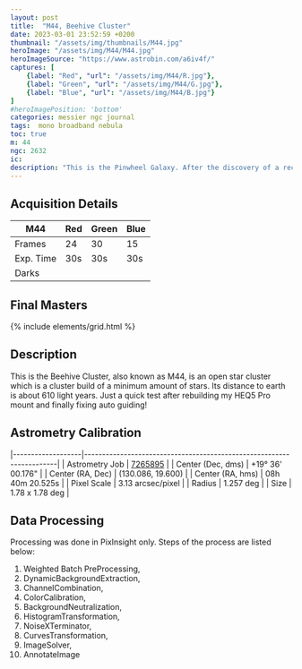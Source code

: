 ```yaml
---
layout: post
title:  "M44, Beehive Cluster"
date: 2023-03-01 23:52:59 +0200
thumbnail: "/assets/img/thumbnails/M44.jpg"
heroImage: "/assets/img/M44/M44.jpg"
heroImageSource: "https://www.astrobin.com/a6iv4f/"
captures: [
    {label: "Red", "url": "/assets/img/M44/R.jpg"},
    {label: "Green", "url": "/assets/img/M44/G.jpg"},
    {label: "Blue", "url": "/assets/img/M44/B.jpg"}
]
#heroImagePosition: 'bottom'
categories: messier ngc journal
tags:  mono broadband nebula
toc: true
m: 44
ngc: 2632
ic:
description: "This is the Pinwheel Galaxy. After the discovery of a recent supernova I decided to give this target a try."
---
```


## Acquisition Details

| M44       | Red | Green | Blue |
|-----------|-----|-------|------|
| Frames    | 24  | 30    | 15   |
| Exp. Time | 30s | 30s   | 30s  |
| Darks     |     |       |      |

## Final Masters

{% include elements/grid.html %}

[//]: # (## Annotated Masters)

[//]: # (![]&#40;/assets/img/M101/SN2023ixf.jpg&#41;)

[//]: # (*SN 2023ixf, annotated*)


## Description
This is the Beehive Cluster, also known as M44, is an open star cluster which is a cluster build of a minimum amount of stars. 
Its distance to earth is about 610 light years. Just a quick test after rebuilding my HEQ5 Pro mount and finally fixing auto guiding!

## Astrometry Calibration

|-------------------|----------------------------------------------------------------------|
| Astrometry Job    | [7265895](http://nova.astrometry.net/status/7265895) |
| Center (Dec, dms) | +19° 36' 00.176"                                                    |
| Center (RA, Dec)  | (130.086, 19.600)                                                    |
| Center (RA, hms)  | 08h 40m 20.525s                                                    |
| Pixel Scale       | 3.13 arcsec/pixel                                                    |
| Radius            | 1.257 deg                                                           |
| Size              | 	1.78 x 1.78 deg                                                      |

## Data Processing

Processing was done in PixInsight only. Steps of the process are listed below:

1. Weighted Batch PreProcessing,
2. DynamicBackgroundExtraction,
3. ChannelCombination,
4. ColorCalibration,
5. BackgroundNeutralization,
6. HistogramTransformation,
7. NoiseXTerminator,
8. CurvesTransformation,
9. ImageSolver,
10. AnnotateImage